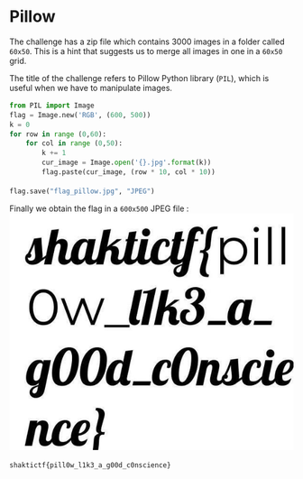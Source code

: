 # Pillow

The challenge has a zip file which contains 3000 images in a folder called  `60x50`.
This is a hint that suggests us to merge all images in one in a `60x50` grid.

The title of the challenge refers to Pillow Python library (`PIL`), which is useful when we have to manipulate images.

```python
from PIL import Image
flag = Image.new('RGB', (600, 500))
k = 0
for row in range (0,60):
    for col in range (0,50):
        k += 1
        cur_image = Image.open('{}.jpg'.format(k))
        flag.paste(cur_image, (row * 10, col * 10))

flag.save("flag_pillow.jpg", "JPEG")
```

Finally we obtain the flag in a `600x500` JPEG file :
![](flag_pillow.jpg)

`shaktictf{pill0w_l1k3_a_g00d_c0nscience}`
